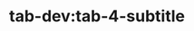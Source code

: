 ---
title: 'tab-dev:tab-4-subtitle'
pt: >-
    tab-dev:tab-4-subtitle
en: >-
    tab-dev:tab-4-subtitle
---